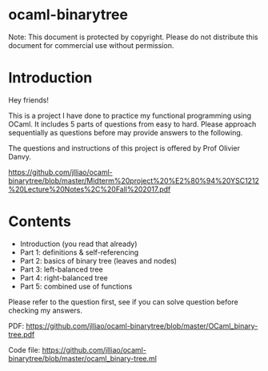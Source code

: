 # ocaml-binarytree
Note: This document is protected by copyright. Please do not distribute this document for commercial use without permission.

# Introduction

Hey friends!

This is a project I have done to practice my functional programming using OCaml. It includes 5 parts of questions from easy to hard. Please approach sequentially as questions before may provide answers to the following.

The questions and instructions of this project is offered by Prof Olivier Danvy.

https://github.com/jlliao/ocaml-binarytree/blob/master/Midterm%20project%20%E2%80%94%20YSC1212%20Lecture%20Notes%2C%20Fall%202017.pdf


# Contents
- Introduction (you read that already)
- Part 1: definitions & self-referencing
- Part 2: basics of binary tree (leaves and nodes)
- Part 3: left-balanced tree
- Part 4: right-balanced tree
- Part 5: combined use of functions

Please refer to the question first, see if you can solve question before checking my answers.

PDF: https://github.com/jlliao/ocaml-binarytree/blob/master/OCaml_binary-tree.pdf

Code file: https://github.com/jlliao/ocaml-binarytree/blob/master/ocaml_binary-tree.ml
